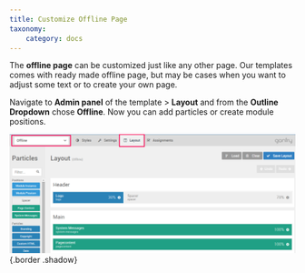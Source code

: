 ```yaml
---
title: Customize Offline Page
taxonomy:
    category: docs
---
```


The **offline page** can be customized just like any other page. Our templates comes with ready made offline page, but may be cases when you want to adjust some text or to create your own page.

Navigate to **Admin panel** of the template > **Layout**  and from the **Outline Dropdown** chose **Offline**. Now you can add particles or create module positions.

![Error Page](offline.png) {.border .shadow}


